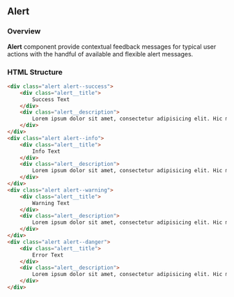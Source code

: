 ## Alert

### Overview
**Alert** component provide contextual feedback messages for typical user actions with the handful of available and flexible alert messages.

### HTML Structure
```html
<div class="alert alert--success">
    <div class="alert__title">
        Success Text
    </div>
    <div class="alert__description">
        Lorem ipsum dolor sit amet, consectetur adipisicing elit. Hic maxime, ullam a.
    </div>
</div>
<div class="alert alert--info">
    <div class="alert__title">
        Info Text
    </div>
    <div class="alert__description">
        Lorem ipsum dolor sit amet, consectetur adipisicing elit. Hic maxime, ullam a.
    </div>
</div>
<div class="alert alert--warning">
    <div class="alert__title">
        Warning Text
    </div>
    <div class="alert__description">
        Lorem ipsum dolor sit amet, consectetur adipisicing elit. Hic maxime, ullam a.
    </div>
</div>
<div class="alert alert--danger">
    <div class="alert__title">
        Error Text
    </div>
    <div class="alert__description">
        Lorem ipsum dolor sit amet, consectetur adipisicing elit. Hic maxime, ullam a.
    </div>
</div>
```
